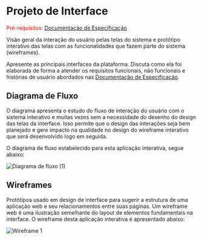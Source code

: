 
# Projeto de Interface

<span style="color:red">Pré-requisitos: <a href="2-Especificação do Projeto.md"> Documentação de Especificação</a></span>

Visão geral da interação do usuário pelas telas do sistema e protótipo interativo das telas com as funcionalidades que fazem parte do sistema (wireframes).

Apresente as principais interfaces da plataforma. Discuta como ela foi elaborada de forma a atender os requisitos funcionais, não funcionais e histórias de usuário abordados nas <a href="2-Especificação do Projeto.md"> Documentação de Especificação</a>.

## Diagrama de Fluxo

 O diagrama apresenta o estudo do fluxo de interação do usuário com o sistema interativo e  muitas vezes sem a necessidade do desenho do design das telas da interface. Isso permite que o design das interações seja bem planejado e gere impacto na qualidade no design do wireframe interativo que será desenvolvido logo em seguida.

 O diagrama de fluxo estabelecido para esta aplicação interativa, segue abaixo:
 
 ![Diagrama de fluxo (1)](https://user-images.githubusercontent.com/103156976/192171621-bbfd50e9-c371-417c-a399-3a77ac037187.jpeg)


## Wireframes

Protótipos usado em design de interface para sugerir a estrutura de uma aplicação web e seu relacionamentos entre suas páginas. Um wireframe web é uma ilustração semelhante do layout de elementos fundamentais na interface. O wireframe desta aplicação interativa é apresentado abaixo:

![Wireframe 1](https://user-images.githubusercontent.com/103156976/193286811-72d9f15f-dc5a-46ee-8bd0-750a220e17f3.jpeg)



